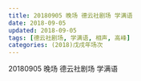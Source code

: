 ```yaml
---
title: 20180905 晚场 德云社剧场 学满语
date: 2018-09-05
updated: 2018-09-05
tags: [德云社剧场, 学满语, 相声, 高峰]
categories: (2018)戊戌年场次 
---
```

20180905 晚场 德云社剧场 学满语

